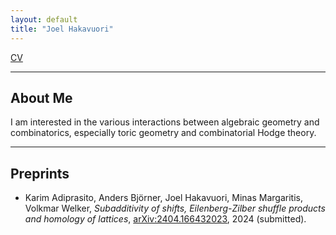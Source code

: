 ```yaml
---
layout: default
title: "Joel Hakavuori"
---
```

  
[CV](cv.pdf)

---

## About Me

I am interested in the various interactions between algebraic geometry and combinatorics, especially toric geometry and combinatorial Hodge theory. 

---

## Preprints

- Karim Adiprasito, Anders Björner, Joel Hakavuori, Minas Margaritis, Volkmar Welker, *Subadditivity of shifts, Eilenberg-Zilber shuffle products and homology of lattices*, [arXiv:2404.166432023](https://arxiv.org/abs/2404.16643), 2024 (submitted).

